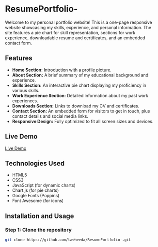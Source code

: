 # ResumePortfolio-

Welcome to my personal portfolio website! This is a one-page responsive website showcasing my skills, experience, and personal information. The site features a pie chart for skill representation, sections for work experience, downloadable resume and certificates, and an embedded contact form.

## Features

- **Home Section:** Introduction with a profile picture.
- **About Section:** A brief summary of my educational background and experience.
- **Skills Section:** An interactive pie chart displaying my proficiency in various skills.
- **Work Experience Section:** Detailed information about my past work experiences.
- **Downloads Section:** Links to download my CV and certificates.
- **Contact Section:** An embedded form for visitors to get in touch, plus contact details and social media links.
- **Responsive Design:** Fully optimized to fit all screen sizes and devices.

## Live Demo

[Live Demo](https://tawheeda.w3spaces.com/)

## Technologies Used

- HTML5
- CSS3
- JavaScript (for dynamic charts)
- Chart.js (for pie charts)
- Google Fonts (Poppins)
- Font Awesome (for icons)

## Installation and Usage

### Step 1: Clone the repository

```bash
git clone https://github.com/tawheeda/ResumePortfolio-.git
